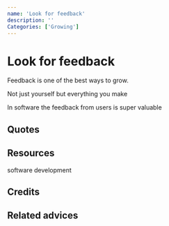 ```yaml
---
name: 'Look for feedback'
description: ''
Categories: ['Growing']
---
```

# Look for feedback

Feedback is one of the best ways to grow. 

Not just yourself but everything you make

In software the feedback from users is super valuable

## Quotes

## Resources

software development
## Credits

## Related advices


